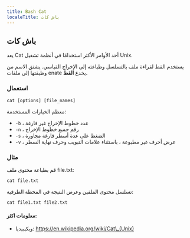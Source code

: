 ```yaml
---
title: Bash Cat
localeTitle: باش كات
---
```

## باش كات

يعد Cat أحد الأوامر الأكثر استخدامًا في أنظمة تشغيل Unix.

يستخدم القط لقراءة ملف بالتسلسل وطباعته إلى الإخراج القياسي. يشتق الاسم من وظيفتها إلى ملفات enate يخدع **القط.**

### استعمال

 `cat [options] [file_names] 
` 

معظم الخيارات المستخدمة:


*   `-b` ، عدد خطوط الإخراج غير فارغة
*   `-n` ، رقم جميع خطوط الإخراج
*   `-s` ، الضغط على عدة أسطر فارغة مجاورة
*   `-v` ، عرض أحرف غير مطبوعة ، باستثناء علامات التبويب وحرف نهاية السطر

### مثال

قم بطباعة محتوى ملف file.txt:

 `cat file.txt 
` 

تسلسل محتوى الملفين وعرض النتيجة في المحطة الطرفية:

 `cat file1.txt file2.txt 
` 

#### معلومات اكثر:

*   ويكيبيديا: https://en.wikipedia.org/wiki/Cat\_(Unix)
